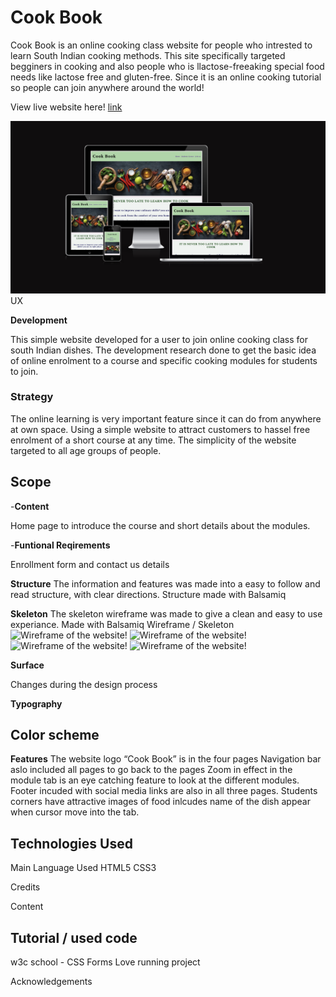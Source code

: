 # Cook Book
Cook Book is an online cooking class website for people who intrested to learn South Indian cooking methods. This site specifically targeted begginers in cooking and also people who is llactose-freeaking special food needs like lactose free and gluten-free. Since it is an online cooking tutorial so people can join anywhere around the world!


View live website here! <a href="https://minumthomas.github.io/project-1/">link</a>

![Responsive image of the website!](/assets/image/responsive%20image%20readme.png "responsive image of the website")
UX

**Development**

This simple website developed for a user to join online cooking class for south Indian dishes. The development research done to get the basic idea of online enrolment to a course and specific cooking modules for students to join.

### Strategy
The online learning is very important feature since it can do from anywhere at own space. Using a simple website to attract customers to hassel free enrolment of a short course at any time. The simplicity of the website targeted to all age groups of people.


## Scope

-__Content__

Home page to introduce the course and short details about the modules. 

-__Funtional Reqirements__

Enrollment form and contact us details


**Structure**
The information and features was made into a easy to follow and read structure, with clear directions.
Structure made with Balsamiq


**Skeleton**
The skeleton wireframe was made to give a clean and easy to use experiance.
Made with Balsamiq
Wireframe / Skeleton
![Wireframe of the website!](/assets/image/wireframe1.webp "wireframe of home page")
![Wireframe of the website!](/assets/image/wireframe2.webp "wireframe of food image page")
![Wireframe of the website!](/assets/image/eireframe3.webp "wireframe of home page")
![Wireframe of the website!](/assets/image/wireframe4.webp "wireframe of home page")


**Surface**


Changes during the design process


**Typography**



## Color scheme


**Features**
The website logo “Cook Book” is in the four pages
Navigation bar aslo included all pages to go back to the pages
Zoom in effect in the module tab is an eye catching feature to look at the different modules.
Footer incuded with social media links are also in all three pages. 
Students corners have attractive images of food inlcudes name of the dish appear when cursor move into the tab.












## Technologies Used

Main Language Used
HTML5
CSS3



Credits

Content



## Tutorial / used code
w3c school - CSS Forms
Love running project 

Acknowledgements

